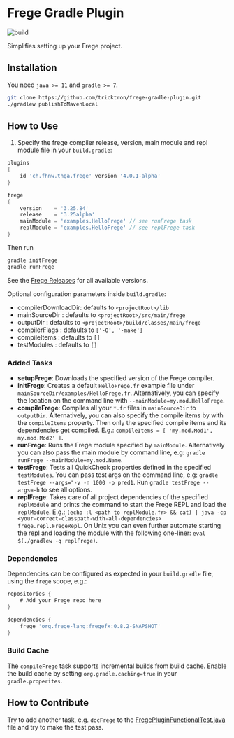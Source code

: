 # Frege Gradle Plugin

![build](https://github.com/tricktron/frege-gradle-plugin/actions/workflows/build.yml/badge.svg)

Simplifies setting up your Frege project.

## Installation

You need `java >= 11` and `gradle >= 7`.

```bash
git clone https://github.com/tricktron/frege-gradle-plugin.git
./gradlew publishToMavenLocal
```

## How to Use
1. Specify the frege compiler release, version, main module and repl module 
file in your `build.gradle`:

```groovy
plugins
{
    id 'ch.fhnw.thga.frege' version '4.0.1-alpha'
}

frege 
{
    version    = '3.25.84'
    release    = '3.25alpha'
    mainModule = 'examples.HelloFrege' // see runFrege task
    replModule = 'examples.HelloFrege' // see replFrege task
}
```

Then run
```bash
gradle initFrege
gradle runFrege
```

See the [Frege Releases](https://github.com/Frege/frege/releases) for all available versions.

Optional configuration parameters inside `build.gradle`:
- compilerDownloadDir: defaults to `<projectRoot>/lib`
- mainSourceDir      : defaults to `<projectRoot>/src/main/frege`
- outputDir          : defaults to `<projectRoot>/build/classes/main/frege`
- compilerFlags      : defaults to `['-O', '-make']`
- compileItems       : defaults to `[]`
- testModules        : defaults to `[]`

### Added Tasks

- **setupFrege**: Downloads the specified version of the Frege compiler.
- **initFrege**: Creates a default `HelloFrege.fr` example file under
 `mainSourceDir/examples/HelloFrege.fr`. Alternatively, you can specify the location
 on the command line with `--mainModule=my.mod.HelloFrege`.
- **compileFrege**: Compiles all your `*.fr` files in `mainSourceDir` to `outputDir`.
Alternatively, you can also specify the compile items by with the `compileItems` property.
Then only the specified compile items and its dependencies get compiled. 
E.g.: `compileItems = [ 'my.mod.Mod1', my.mod.Mod2' ]`.
- **runFrege**: Runs the Frege module specified by `mainModule`. Alternatively you can
also pass the main module by command line, e.g: `gradle runFrege --mainModule=my.mod.Name`.
- **testFrege**: Tests all QuickCheck properties defined in the specified `testModules`.
You can pass test args on the command line, e.g: `gradle testFrege --args="-v -n 1000 -p pred1`.
Run `gradle testFrege --args=-h` to see all options.
- **replFrege**: Takes care of all project dependencies of the specified `replModule`
and prints the command to start the Frege REPL and load the `replModule`. 
E.g.: `(echo :l <path to replModule.fr> && cat) | java -cp <your-correct-classpath-with-all-dependencies> frege.repl.FregeRepl`.
On Unix you can even further automate starting the repl and loading the module
 with the following one-liner:
`eval $(./gradlew -q replFrege)`.

### Dependencies

Dependencies can be configured as expected in your `build.gradle` file, using the
`frege` scope, e.g.:

```groovy
repositories {
    # Add your Frege repo here
}

dependencies {
    frege 'org.frege-lang:fregefx:0.8.2-SNAPSHOT'
}
```

### Build Cache

The `compileFrege` task supports incremental builds from build cache. Enable the build
cache by setting `org.gradle.caching=true` in your `gradle.properites`.


## How to Contribute
Try to add another task, e.g. `docFrege` to the 
[FregePluginFunctionalTest.java](src/functionalTest/java/ch/fhnw/thga/gradleplugins/FregePluginFunctionalTest.java)
file and try to make the test pass.